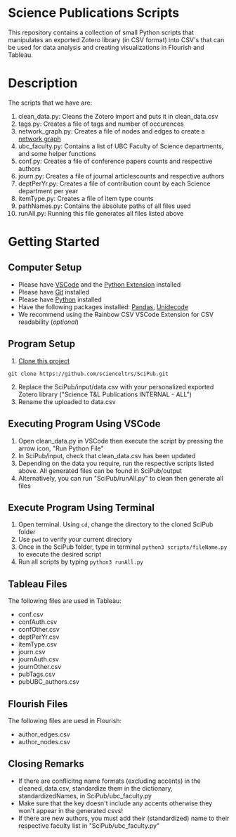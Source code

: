 # Science Publications Scripts
This repository contains a collection of small Python scripts that manipulates an exported Zotero library (in CSV format)
into CSV's that can be used for data analysis and creating visualizations in Flourish and Tableau.

# Description
The scripts that we have are:
1. clean_data.py: Cleans the Zotero import and puts it in clean_data.csv
2. tags.py: Creates a file of tags and number of occurences
3. network_graph.py: Creates a file of nodes and edges to create a [network graph](https://public.flourish.studio/visualisation/16796700/)
4. ubc_faculty.py: Contains a list of UBC Faculty of Science departments, and some helper functions
5. conf.py: Creates a file of conference papers counts and respective authors
6. journ.py: Creates a file of journal articlescounts  and respective authors
7. deptPerYr.py: Creates a file of contribution count by each Science department per year
8. itemType.py: Creates a file of item type counts 
9. pathNames.py: Contains the absolute paths of all files used
10. runAll.py: Running this file generates all files listed above
   

# Getting Started
## Computer Setup
- Please have [VSCode](https://code.visualstudio.com/) and the [Python Extension](https://code.visualstudio.com/docs/python/python-tutorial#_prerequisites) installed
- Please have [Git](https://git-scm.com/downloads) installed
- Please have [Python](https://www.python.org/downloads/) installed
- Have the following packages installed: [Pandas](https://pypi.org/project/pandas/), [Unidecode](https://pypi.org/project/Unidecode/)
- We recommend using the Rainbow CSV VSCode Extension for CSV readability (*optional*)
## Program Setup
1. [Clone this project](https://docs.github.com/en/repositories/creating-and-managing-repositories/cloning-a-repository)
 ```
git clone https://github.com/scienceltrs/SciPub.git
```  
2. Replace the SciPub/input/data.csv with your personalized exported Zotero library ("Science T&L Publications INTERNAL - ALL")
3. Rename the uploaded to data.csv

## Executing Program Using VSCode
1. Open clean_data.py in VSCode then execute the script by pressing the arrow icon, "Run Python File"
2. In SciPub/input, check that clean_data.csv has been updated
3. Depending on the data you require, run the respective scripts listed above. All generated files can be found in SciPub/output
4. Alternatively, you can run "SciPub/runAll.py" to clean then generate all files

## Execute Program Using Terminal
1. Open terminal. Using ```cd```, change the directory to the cloned SciPub folder
2. Use ```pwd``` to verify your current directory
3. Once in the SciPub folder, type in terminal ```python3 scripts/fileName.py``` to execute the desired script
4. Run all scripts by typing ```python3 runAll.py```

## Tableau Files
The following files are used in Tableau:
- conf.csv
- confAuth.csv
- confOther.csv
- deptPerYr.csv
- itemType.csv
- journ.csv
- journAuth.csv
- journOther.csv
- pubTags.csv
- pubUBC_authors.csv
  
## Flourish Files
The following files are uesd in Flourish:
- author_edges.csv
- author_nodes.csv

## Closing Remarks
- If there are conflicitng name formats (excluding accents) in the cleaned_data.csv, standardize them in the dictionary, standardizedNames, in SciPub/ubc_faculty.py
- Make sure that the key doesn't include any accents otherwise they won't appear in the generated csvs!
- If there are new authors, you must add their (standardized) name to their respective faculty list in "SciPub/ubc_faculty.py" 



